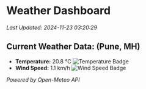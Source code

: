 
# Weather Dashboard

_Last Updated: 2024-11-23 03:20:29_

## Current Weather Data: (Pune, MH)
- **Temperature:** 20.8 °C ![Temperature Badge](https://img.shields.io/badge/Temperature-Medium%20Temp-green)
- **Wind Speed:** 1.1 km/h ![Wind Speed Badge](https://img.shields.io/badge/Wind%20Speed-Low%20Wind-blue)

*Powered by Open-Meteo API*
